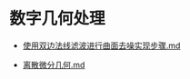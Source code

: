 # 数字几何处理
- [使用双边法线滤波进行曲面去噪实现步骤.md](docs\数字几何处理\使用双边法线滤波进行曲面去噪实现步骤.md)

- [离散微分几何.md](docs\数字几何处理\离散微分几何.md)

